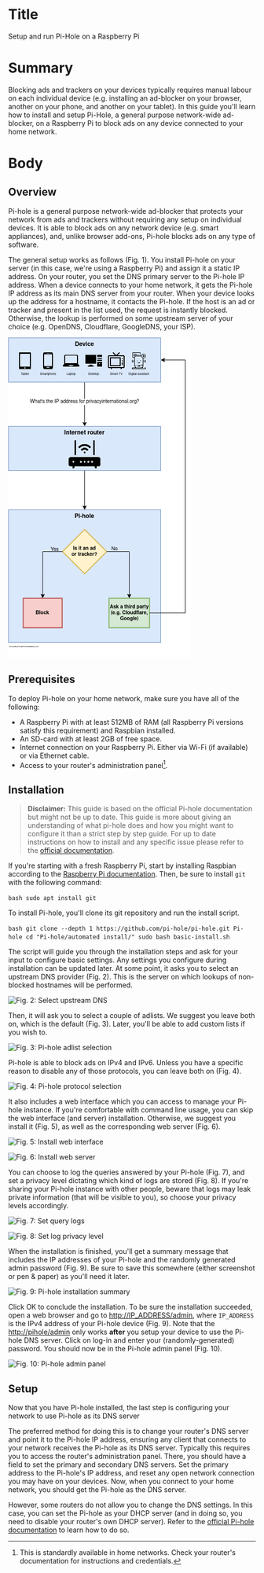 # Title #
Setup and run Pi-Hole on a Raspberry Pi

# Summary #
Blocking ads and trackers on your devices typically requires manual labour on each individual device (e.g. installing an ad-blocker on your browser, another on your phone, and another on your tablet). In this guide you'll learn how to install and setup Pi-Hole, a general purpose network-wide ad-blocker, on a Raspberry Pi to block ads on any device connected to your home network.

# Body #

## Overview ##

Pi-hole is a general purpose network-wide ad-blocker that protects your network from ads and trackers without requiring any setup on individual devices. It is able to block ads on any network device (e.g. smart appliances), and, unlike browser add-ons, Pi-hole blocks ads on any type of software.

The general setup works as follows (Fig. 1). You install Pi-hole on your server (in this case, we're using a Raspberry Pi) and assign it a static IP address. On your router, you set the DNS primary server to the Pi-hole IP address. When a device connects to your home network, it gets the Pi-hole IP address as its main DNS server from your router. When your device looks up the address for a hostname, it contacts the Pi-hole. If the host is an ad or tracker and present in the list used, the request is instantly blocked. Otherwise, the lookup is performed on some upstream server of your choice (e.g. OpenDNS, Cloudflare, GoogleDNS, your ISP).

![Fig. 1: Pi-hole setup overview](../images/Pihole/overview.png?raw=true)

## Prerequisites ##
To deploy Pi-hole on your home network, make sure you have all of the following:

- A Raspberry Pi with at least 512MB of RAM (all Raspberry Pi versions satisfy this requirement) and Raspbian installed.
- An SD-card with at least 2GB of free space.
- Internet connection on your Raspberry Pi. Either via Wi-Fi (if available) or via Ethernet cable.
- Access to your router's administration panel[^1].

[^1]: This is standardly available in home networks. Check your router's documentation for instructions and credentials.

## Installation ##

> **Disclaimer:** This guide is based on the official Pi-hole documentation but might not be up to date. This guide is more about giving an understanding of what pi-hole does and how you might want to configure it than a strict step by step guide. For up to date instructions on how to install and any specific issue please refer to the [official documentation][3].

If you're starting with a fresh Raspberry Pi, start by installing Raspbian according to the [Raspberry Pi documentation][1]. Then, be sure to install `git` with the following command:

```bash sudo apt install git ```

To install Pi-hole, you'll clone its git repository and run the install script.

```bash git clone --depth 1 https://github.com/pi-hole/pi-hole.git Pi-hole cd "Pi-hole/automated install/" sudo bash basic-install.sh ```

The script will guide you through the installation steps and ask for your input to configure basic settings. Any settings you configure during installation can be updated later. At some point, it asks you to select an upstream DNS provider (Fig. 2). This is the server on which lookups of non-blocked hostnames will be performed.

![Fig. 2: Select upstream DNS](../images/Pihole/dns.png?raw=true)

Then, it will ask you to select a couple of adlists. We suggest you leave both on, which is the default (Fig. 3). Later, you'll be able to add custom lists if you wish to.

![Fig. 3: Pi-hole adlist selection](../images/Pihole/adlists.png?raw=true)

Pi-hole is able to block ads on IPv4 and IPv6. Unless you have a specific reason to disable any of those protocols, you can leave both on (Fig. 4).

![Fig. 4: Pi-hole protocol selection](../images/Pihole/protocols.png?raw=true)

It also includes a web interface which you can access to manage your Pi-hole instance. If you're comfortable with command line usage, you can skip the web interface (and server) installation. Otherwise, we suggest you install it (Fig. 5), as well as the corresponding web server (Fig. 6).

![Fig. 5: Install web interface](../images/Pihole/webinterface.png?raw=true)

![Fig. 6: Install web server](../images/Pihole/webserver.png?raw=true)

You can choose to log the queries answered by your Pi-hole (Fig. 7), and set a privacy level dictating which kind of logs are stored (Fig. 8). If you're sharing your Pi-hole instance with other people, beware that logs may leak private information (that will be visible to you), so choose your privacy levels accordingly.

![Fig. 7: Set query logs](../images/Pihole/logs.png?raw=true)

![Fig. 8: Set log privacy level](../images/Pihole/privacy.png?raw=true)

When the installation is finished, you'll get a summary message that includes the IP addresses of your Pi-hole and the randomly generated admin password (Fig. 9). Be sure to save this somewhere (either screenshot or pen & paper) as you'll need it later.

![Fig. 9: Pi-hole installation summary](../images/Pihole/summary.png?raw=true)

Click OK to conclude the installation. To be sure the installation succeeded, open a web browser and go to <http://IP_ADDRESS/admin>, where `IP_ADDRESS` is the IPv4 address of your Pi-hole device (Fig. 9). Note that the <http://pihole/admin> only works **after** you setup your device to use the Pi-hole DNS server. Click on log-in and enter your (randomly-generated) password. You should now be in the Pi-hole admin panel (Fig. 10).

![Fig. 10: Pi-hole admin panel](../images/Pihole/admin.png?raw=true)

## Setup ##
Now that you have Pi-hole installed, the last step is configuring your network to use Pi-hole as its DNS server

The preferred method for doing this is to change your router's DNS server and point it to the Pi-hole IP address, ensuring any client that connects to your network receives the Pi-hole as its DNS server. Typically this requires you to access the router's administration panel. There, you should have a field to set the primary and secondary DNS servers. Set the primary address to the Pi-hole's IP address, and reset any open network connection you may have on your devices. Now, when you connect to your home network, you should get the Pi-hole as the DNS server.

However, some routers do not allow you to change the DNS settings. In this case, you can set the Pi-hole as your DHCP server (and in doing so, you need to disable your router's own DHCP server). Refer to the [official Pi-hole documentation][2] to learn how to do so.

[1]: https://www.raspberrypi.org/software/

[2]: https://discourse.pi-hole.net/t/how-do-i-use-pi-holes-built-in-dhcp-server-and-why-would-i-want-to/3026

[3]: https://docs.pi-hole.net/
